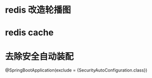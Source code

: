# redis 改造轮播图
# redis cache
# 去除安全自动装配
@SpringBootApplication(exclude = {SecurityAutoConfiguration.class})